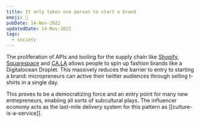 ```yaml
---
title: It only takes one person to start a brand
emoji: 💁
pubDate: 14-Nov-2022
updatedDate: 14-Nov-2022
tags:
  - society
---
```


The proliferation of APIs and tooling for the supply chain like [Shopify](https://www.shopify.com/), [Squarespace](https://www.squarespace.com/) and [CA.LA](https://ca.la/) allows people to spin up fashion brands like a Digitalocean Droplet. This massively reduces the barrier to entry to starting a brand: micropreneurs can active their twitter audiences through selling t-shirts in a single day.

This proves to be a democratizing force and an entry point for many new entrepreneurs, enabling all sorts of subcultural plays. The influencer economy acts as the last-mile delivery system for this pattern as [[culture-is-a-service]].